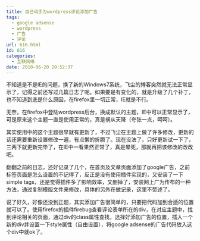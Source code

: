 ```yaml
---
title: 自己动手为wordpress评论添加广告
tags:
  - google adsense
  - wordpress
  - 广告
  - 评论
url: 616.html
id: 616
categories:
  - 互联网络
date: 2010-06-20 20:52:37
---
```


不知道是不是IE的问题，换了新的Windows7系统，飞尘的博客突然就无法正常显示了，记得之前还写过几篇日志了呢。如果要是有变化的，就是升级了几个补丁，也不知道到底是什么原因，在firefox里一切正常，IE就是不行。  

无奈，在firefox中登陆wordpress后台，换成默认的主题，IE中可以正常显示了，可是原来这个主题一直是使用正常的，真是祸从天降（夸张一点，呵呵）。  

其实使用中的这个主题很早就有更新了，不过飞尘在主题上做了许多修改，更新的话还需要重新设置修改一遍，有点懒的折腾了。现在没法了，只好更新试一下了，三两下就更新完毕了，在IE中一看果然正常了，真是晕死，那就再把该修改的改改吧。  

翻翻之前的日志，还好记录了几个，在首页及文章页面添加了google广告，之前标签页面是怎么设置的不记得了，反正是没有使用插件实现的，又安装了一下simple tags，还是觉得插件多了影响效率，又删掉了，安装网上广为传布的一种方法，通过复制模版文件来修改，具体的另外在做记录，这里不赘述了。  

说了好久，好像还没到正题，其实添加广告很简单的，只要把代码加到合适的位置就可以了。使用firefox的插件firebug查看评论表单所在的div，在对应主题中，找到评论相关的页面，通过div的class属性查找，选择好添加广告的位置，插入一个新的div并设置一下style属性（自由设置），将google adsense的广告代码放入这个div中就ok了。